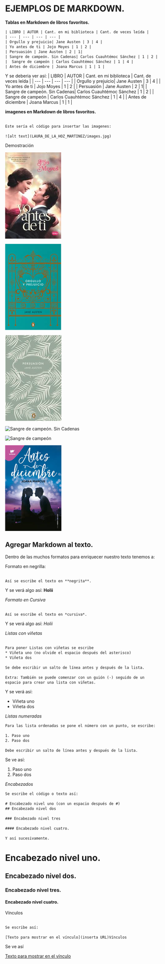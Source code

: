 # EJEMPLOS DE MARKDOWN.

**Tablas en Markdown de libros favoritos.**

~~~
| LIBRO | AUTOR | Cant. en mi biblioteca | Cant. de veces leída |
| --- | --- | --- | --- |
| Orgullo y prejuicio| Jane Austen | 3 | 4 |
| Yo antes de ti | Jojo Moyes | 1 | 2 |
| Persuasión | Jane Austen | 2 | 1|
| Sangre de campeón. Sin Cadenas| Carlos Cuauhtémoc Sánchez | 1 | 2 |
|  Sangre de campeón | Carlos Cuauhtémoc Sánchez | 1 | 4 |
| Antes de diciembre | Joana Marcus | 1 | 1 |

~~~


Y se deberia ver así:
| LIBRO | AUTOR | Cant. en mi biblioteca | Cant. de veces leída |
| --- | --- | --- | --- |
| Orgullo y prejuicio| Jane Austen | 3 | 4 |
| Yo antes de ti | Jojo Moyes | 1 | 2 |
| Persuasión | Jane Austen | 2 | 1|
| Sangre de campeón. Sin Cadenas| Carlos Cuauhtémoc Sánchez | 1 | 2 |
|  Sangre de campeón | Carlos Cuauhtémoc Sánchez | 1 | 4 |
| Antes de diciembre | Joana Marcus | 1 | 1 |




**imagenes en Markdown de libros favoritos.**

~~~

Este sería el código para insertar las imagenes:

![alt text](LAURA_DE_LA_HOZ_MARTINEZ/images.jpg)

~~~


Demostración



![Yo antes de ti](<../imagenes/Yo antes de ti.jpg>)

![Orgullo y prejuicio](<../imagenes/Orgullo y prejuicio..jpg>)

![Persuasión](../imagenes/descarga.jpg)

![Sangre de campeón. Sin Cadenas](<../imagenes/Sangre de campeón. sin cadenas.jpg>)

![Sangre de campeón](<../imagenes/Sangre de campeón.jpg>)

![Antes de diciembre](<../imagenes/Antes de diciembre.jpg>)



## Agregar Markdown al texto.

Dentro de las muchos formatos para enriquecer nuestro texto tenemos a: 


Formato en negrilla: 

~~~

Así se escribe el texto en **negrita**.

~~~

Y se verá algo así: 
 **Holii**

*Formato en Cursiva*	


~~~

Así se escribe el texto en *cursiva*.

~~~

Y se verá algo así: 
 *Holii*


*Listas con viñetas*
 ~~~

 Para poner Listas con viñetas se escribe 
 * Viñeta uno (no olvide el espacio después del asterisco)
* Viñeta dos

Se debe escribir un salto de línea antes y después de la lista.

Extra: También se puede comenzar con un guión (-) seguido de un espacio para crear una lista con viñetas.
 ~~~

Y se verá así: 

 * Viñeta uno
* Viñeta dos



*Listas numeradas*

~~~
Para las lista ordenadas se pone el número con un punto, se escribe:

1. Paso uno
2. Paso dos

Debe escribir un salto de línea antes y después de la lista.
~~~

Se ve así:
1. Paso uno
2. Paso dos



*Encabezados*

~~~
Se escribe el código o texto así:

# Encabezado nivel uno (con un espacio después de #)
## Encabezado nivel dos

### Encabezado nivel tres

#### Encabezado nivel cuatro.

Y así sucesivamente.
~~~

# Encabezado nivel uno.

## Encabezado nivel dos.

### Encabezado nivel tres.

#### Encabezado nivel cuatro.



Vínculos	

~~~

Se escribe así:

[Texto para mostrar en el vínculo](inserta URL)Vínculos	

~~~

Se ve así

[Texto para mostrar en el vínculo](http://www.sampleurl.com)

